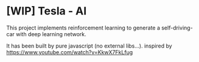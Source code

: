 # [WIP] Tesla - AI

This project implements reinforcement learning to generate a self-driving-car with deep learning network.

It has been built by pure javascript (no external libs...). 
inspired by https://www.youtube.com/watch?v=KkwX7FkLfug
